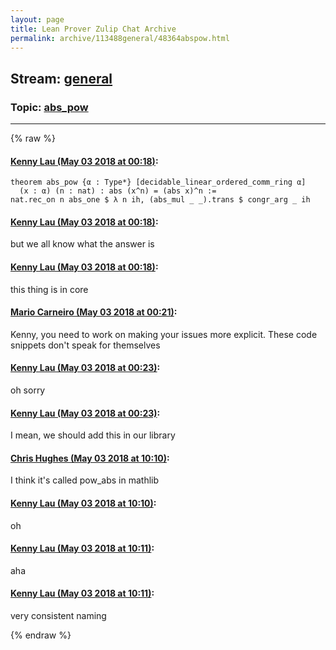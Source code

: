 ```yaml
---
layout: page
title: Lean Prover Zulip Chat Archive 
permalink: archive/113488general/48364abspow.html
---
```


## Stream: [general](index.html)
### Topic: [abs_pow](48364abspow.html)

---


{% raw %}
#### [ Kenny Lau (May 03 2018 at 00:18)](https://leanprover.zulipchat.com/#narrow/stream/113488-general/topic/abs_pow/near/126016992):
```lean
theorem abs_pow {α : Type*} [decidable_linear_ordered_comm_ring α]
  (x : α) (n : nat) : abs (x^n) = (abs x)^n :=
nat.rec_on n abs_one $ λ n ih, (abs_mul _ _).trans $ congr_arg _ ih
```

#### [ Kenny Lau (May 03 2018 at 00:18)](https://leanprover.zulipchat.com/#narrow/stream/113488-general/topic/abs_pow/near/126016994):
but we all know what the answer is

#### [ Kenny Lau (May 03 2018 at 00:18)](https://leanprover.zulipchat.com/#narrow/stream/113488-general/topic/abs_pow/near/126016995):
this thing is in core

#### [ Mario Carneiro (May 03 2018 at 00:21)](https://leanprover.zulipchat.com/#narrow/stream/113488-general/topic/abs_pow/near/126017097):
Kenny, you need to work on making your issues more explicit. These code snippets don't speak for themselves

#### [ Kenny Lau (May 03 2018 at 00:23)](https://leanprover.zulipchat.com/#narrow/stream/113488-general/topic/abs_pow/near/126017150):
oh sorry

#### [ Kenny Lau (May 03 2018 at 00:23)](https://leanprover.zulipchat.com/#narrow/stream/113488-general/topic/abs_pow/near/126017152):
I mean, we should add this in our library

#### [ Chris Hughes (May 03 2018 at 10:10)](https://leanprover.zulipchat.com/#narrow/stream/113488-general/topic/abs_pow/near/126034375):
I think it's called pow_abs in mathlib

#### [ Kenny Lau (May 03 2018 at 10:10)](https://leanprover.zulipchat.com/#narrow/stream/113488-general/topic/abs_pow/near/126034378):
oh

#### [ Kenny Lau (May 03 2018 at 10:11)](https://leanprover.zulipchat.com/#narrow/stream/113488-general/topic/abs_pow/near/126034379):
aha

#### [ Kenny Lau (May 03 2018 at 10:11)](https://leanprover.zulipchat.com/#narrow/stream/113488-general/topic/abs_pow/near/126034387):
very consistent naming


{% endraw %}
